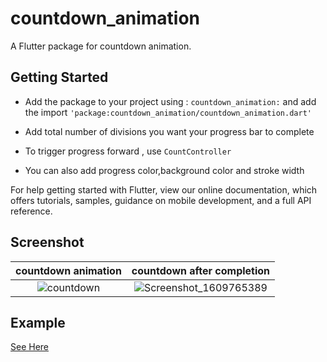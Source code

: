# countdown_animation

A Flutter package for countdown animation.

## Getting Started

* Add the package to your project using : ```countdown_animation:``` and add the import ```'package:countdown_animation/countdown_animation.dart'```

* Add total number of divisions you want your progress bar to complete

* To trigger progress forward , use `CountController`

* You can also add progress color,background color and stroke width


For help getting started with Flutter, view our online documentation, which offers tutorials, samples, guidance on mobile development, and a full API reference.

## Screenshot
 countdown animation| countdown after completion
:-: | :-:
![countdown](https://user-images.githubusercontent.com/56956749/103537656-24121780-4ed8-11eb-88d1-4ddc271331eb.gif) | ![Screenshot_1609765389](https://user-images.githubusercontent.com/56956749/103537978-bdd9c480-4ed8-11eb-8bfe-c5b894ed7c79.png) 


## Example

[See Here](https://github.com/huma11farheen/countdown_animation/blob/main/example/lib/main.dart)
